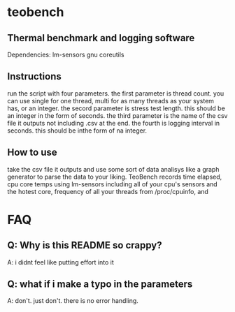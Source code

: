 # teobench
## Thermal benchmark and logging software
Dependencies: lm-sensors gnu coreutils

## Instructions
run the script with four parameters. the first parameter is thread count. you can use single for one thread, multi for as many threads as your system has, or an integer. the secord parameter is stress test length. this should be an integer in the form of seconds. the third parameter is the name of the csv file it outputs not including .csv at the end. the fourth is logging interval in seconds. this should be inthe form of na integer.

## How to use
take the csv file it outputs and use some sort of data analisys like a graph generator to parse the data to your liking. TeoBench records time elapsed, cpu core temps using lm-sensors including all of your cpu's sensors and the hotest core, frequency of all your threads from /proc/cpuinfo, and


# FAQ
## Q: Why is this README so crappy?
A: i didnt feel like putting effort into it

## Q: what if i make a typo in the parameters
A: don't. just don't. there is no error handling.
